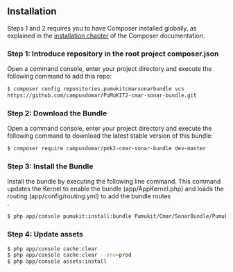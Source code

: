 Installation
------------

Steps 1 and 2 requires you to have Composer installed globally, as explained
in the [installation chapter](https://getcomposer.org/doc/00-intro.md)
of the Composer documentation.


### Step 1: Introduce repository in the root project composer.json

Open a command console, enter your project directory and execute the
following command to add this repo:

```bash
$ composer config repositories.pumukitcmarsonarbundle vcs
https://github.com/campusdomar/PuMuKIT2-cmar-sonar-bundle.git
```


### Step 2: Download the Bundle

Open a command console, enter your project directory and execute the
following command to download the latest stable version of this bundle:

```bash
$ composer require campusdomar/pmk2-cmar-sonar-bundle dev-master
```


### Step 3: Install the Bundle

Install the bundle by executing the following line command. This command updates the Kernel to enable the bundle (app/AppKernel.php) and loads the routing (app/config/routing.yml) to add the bundle routes\
.

```bash
$ php app/console pumukit:install:bundle Pumukit/Cmar/SonarBundle/PumukitCmarSonarBundle
```

### Step 4: Update assets

```bash
$ php app/console cache:clear
$ php app/console cache:clear --env=prod
$ php app/console assets:install
```
